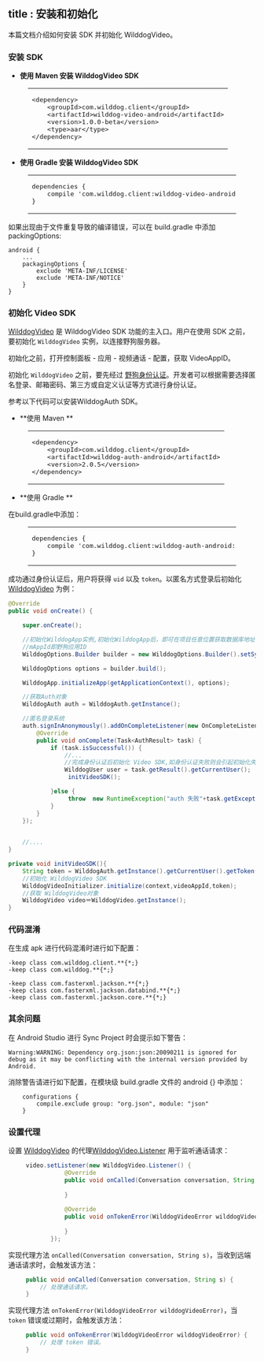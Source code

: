 title : 安装和初始化
--------------

本篇文档介绍如何安装 SDK 并初始化 WilddogVideo。

### 安装 SDK

- **使用 Maven 安装 WilddogVideo SDK**

<figure class="highlight xml"><table><tbody><tr><td class="code"><pre><div class="line"><span class="tag">&lt;<span class="name">dependency</span>&gt;</span></div><div class="line">    <span class="tag">&lt;<span class="name">groupId</span>&gt;</span>com.wilddog.client<span class="tag">&lt;/<span class="name">groupId</span>&gt;</span></div><div class="line">    <span class="tag">&lt;<span class="name">artifactId</span>&gt;</span>wilddog-video-android<span class="tag">&lt;/<span class="name">artifactId</span>&gt;</span></div><div class="line">    <span class="tag">&lt;<span class="name">version</span>&gt;</span><span class="media_android_v">1.0.0-beta</span><span class="tag">&lt;/<span class="name">version</span>&gt;</span></div>    <span class="tag">&lt;<span class="name">type</span>&gt;</span>aar<span class="tag">&lt;/<span class="name">type</span>&gt;</span></div><div class="line"><span class="tag">&lt;/<span class="name">dependency</span>&gt;</span></div></pre></td></tr></tbody></table></figure>


- **使用 Gradle 安装 WilddogVideo SDK**

<figure class="highlight java"><table><tbody><tr><td class="code"><pre><div class="line">dependencies { </div><div class="line">    compile <span class="string">&apos;com.wilddog.client:wilddog-video-android:<span class="media_android_v">1.0.0-beta</span>&apos;</span></div><div class="line">}</div></pre></td></tr></tbody></table></figure>

如果出现由于文件重复导致的编译错误，可以在 build.gradle 中添加 packingOptions:

```
android {
    ...
    packagingOptions {
        exclude 'META-INF/LICENSE'
        exclude 'META-INF/NOTICE'
    }
}
```

### 初始化 Video SDK

[WilddogVideo](/conversation/Android/api/wilddog-video.html) 是 WilddogVideo SDK 功能的主入口。用户在使用 SDK 之前，要初始化 `WilddogVideo` 实例，以连接野狗服务器。

初始化之前，打开控制面板 - 应用 - 视频通话 - 配置，获取 VideoAppID。

初始化 `WilddogVideo` 之前，要先经过 [野狗身份认证](/auth/Android/index.html)。开发者可以根据需要选择匿名登录、邮箱密码、第三方或自定义认证等方式进行身份认证。

参考以下代码可以安装WilddogAuth SDK。

- **使用 Maven **

<figure class="highlight xml"><table><tbody><tr><td class="code"><pre><div class="line"><span class="tag">&lt;<span class="name">dependency</span>&gt;</span></div><div class="line">    <span class="tag">&lt;<span class="name">groupId</span>&gt;</span>com.wilddog.client<span class="tag">&lt;/<span class="name">groupId</span>&gt;</span></div><div class="line">    <span class="tag">&lt;<span class="name">artifactId</span>&gt;</span>wilddog-auth-android<span class="tag">&lt;/<span class="name">artifactId</span>&gt;</span></div><div class="line">    <span class="tag">&lt;<span class="name">version</span>&gt;</span><span class="auth_android_v">2.0.5</span><span class="tag">&lt;/<span class="name">version</span>&gt;</span></div><div class="line"><span class="tag">&lt;/<span class="name">dependency</span>&gt;</span></div></pre></td></tr></tbody></table></figure>

- **使用 Gradle **

在build.gradle中添加：

<figure class="highlight java"><table><tbody><tr><td class="code"><pre><div class="line">dependencies {</div><div class="line">    compile <span class="string">&apos;com.wilddog.client:wilddog-auth-android:<span class="auth_android_v">2.0.5</span>&apos;</span></div><div class="line">}</div></pre></td></tr></tbody></table></figure>

成功通过身份认证后，用户将获得 `uid` 以及 `token`。以匿名方式登录后初始化 [WilddogVideo](/conversation/Android/api/wilddog-video.html) 为例：


```java
@Override
public void onCreate() {

    super.onCreate();

    //初始化WilddogApp实例,初始化WilddogApp后，即可在项目任意位置获取数据库地址引用
    //mAppId即野狗应用ID
    WilddogOptions.Builder builder = new WilddogOptions.Builder().setSyncUrl("http://"+ mAppId +".wilddogio.com");

    WilddogOptions options = builder.build();

    WilddogApp.initializeApp(getApplicationContext(), options);

    //获取Auth对象
    WilddogAuth auth = WilddogAuth.getInstance();

    //匿名登录系统
    auth.signInAnonymously().addOnCompleteListener(new OnCompleteListener<AuthResult>() {
        @Override
        public void onComplete(Task<AuthResult> task) {
            if (task.isSuccessful()) {
                //...
                //完成身份认证后初始化 Video SDK,如身份认证失败则会引起初始化失败或应用崩溃
                WilddogUser user = task.getResult().getCurrentUser();
                 initVideoSDK();

            }else {
                 throw  new RuntimeException("auth 失败"+task.getException().getMessage());
            }
        }
    });

    
    //....
}

private void initVideoSDK(){
    String token = WilddogAuth.getInstance().getCurrentUser().getToken(false).getResult().getToken();
    //初始化 WilddogVideo SDK
    WilddogVideoInitializer.initialize(context,videoAppId,token);
    //获取 WilddogVideo对象
    WilddogVideo video＝WilddogVideo.getInstance();
}

```

### 代码混淆

在生成 apk 进行代码混淆时进行如下配置：

```
-keep class com.wilddog.client.**{*;} 
-keep class com.wilddog.**{*;} 

-keep class com.fasterxml.jackson.**{*;} 
-keep class com.fasterxml.jackson.databind.**{*;} 
-keep class com.fasterxml.jackson.core.**{*;} 
```

### 其余问题
在 Android Studio 进行 Sync Project 时会提示如下警告：
```
Warning:WARNING: Dependency org.json:json:20090211 is ignored for debug as it may be conflicting with the internal version provided by Android.
```

消除警告请进行如下配置，在模块级 build.gradle 文件的 android {} 中添加：

```
	configurations {
		compile.exclude group: "org.json", module: "json"
	}
```

### 设置代理

设置 [WilddogVideo](/conversation/Android/api/wilddog-video.html) 的代理[WilddogVideo.Listener](/conversation/Android/api/wilddog-video-listener.html) 用于监听通话请求：

```java
     video.setListener(new WilddogVideo.Listener() {
                @Override
                public void onCalled(Conversation conversation, String s) {
                    
                }
    
                @Override
                public void onTokenError(WilddogVideoError wilddogVideoError) {
    
                }
            });
```

实现代理方法 `onCalled(Conversation conversation, String s)`，当收到远端通话请求时，会触发该方法：

```java
     public void onCalled(Conversation conversation, String s) {
         // 处理通话请求。       
     }
```

实现代理方法 `onTokenError(WilddogVideoError wilddogVideoError)`，当 `token` 错误或过期时，会触发该方法：

```java
     public void onTokenError(WilddogVideoError wilddogVideoError) {
         // 处理 token 错误。
     }
```

